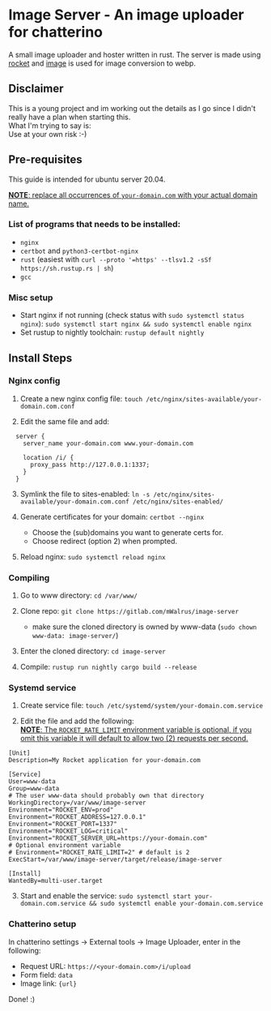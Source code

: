 # Image Server - An image uploader for chatterino

A small image uploader and hoster written in rust.
The server is made using [rocket](https://rocket.rs) and
[image](https://github.com/image-rs/image) is used for image conversion to webp.

## Disclaimer
This is a young project and im working out the details as I go since I didn't
really have a plan when starting this.
<br>What I'm trying to say is:<br>
Use at your own risk :-)

## Pre-requisites
This guide is intended for ubuntu server 20.04.

<ins>__NOTE__: replace all occurrences of `your-domain.com` with your actual domain name.</ins>
### List of programs that needs to be installed:
- `nginx`
- `certbot` and `python3-certbot-nginx`
- `rust` (easiest with `curl --proto '=https' --tlsv1.2 -sSf https://sh.rustup.rs | sh`)
- `gcc`

### Misc setup
- Start nginx if not running (check status with `sudo systemctl status nginx`): `sudo systemctl start nginx && sudo systemctl enable nginx`
- Set rustup to nightly toolchain: `rustup default nightly`

## Install Steps

### Nginx config
1. Create a new nginx config file:
`touch /etc/nginx/sites-available/your-domain.com.conf`

2. Edit the same file and add:
```
  server {
    server_name your-domain.com www.your-domain.com
    
    location /i/ {
      proxy_pass http://127.0.0.1:1337;
    }
  }
```

3. Symlink the file to sites-enabled:
`ln -s /etc/nginx/sites-available/your-domain.com.conf /etc/nginx/sites-enabled/`

4. Generate certificates for your domain: `certbot --nginx`
    - Choose the (sub)domains you want to generate certs for.
    - Choose redirect (option 2) when prompted.
  
5. Reload nginx: `sudo systemctl reload nginx`


### Compiling
1. Go to www directory: `cd /var/www/`

2. Clone repo: `git clone https://gitlab.com/mWalrus/image-server`
    - make sure the cloned directory is owned by www-data (`sudo chown www-data: image-server/`)

3. Enter the cloned directory: `cd image-server`

4. Compile: `rustup run nightly cargo build --release`

### Systemd service
1. Create service file: `touch /etc/systemd/system/your-domain.com.service`

2. Edit the file and add the following:<br>
<ins>__NOTE__: The `ROCKET_RATE_LIMIT` environment variable is optional, if you omit this variable it will default to allow two (2) requests per second.</ins>
```
[Unit]
Description=My Rocket application for your-domain.com

[Service]
User=www-data
Group=www-data
# The user www-data should probably own that directory
WorkingDirectory=/var/www/image-server
Environment="ROCKET_ENV=prod"
Environment="ROCKET_ADDRESS=127.0.0.1"
Environment="ROCKET_PORT=1337"
Environment="ROCKET_LOG=critical"
Environment="ROCKET_SERVER_URL=https://your-domain.com"
# Optional environment variable
# Environment="ROCKET_RATE_LIMIT=2" # default is 2
ExecStart=/var/www/image-server/target/release/image-server

[Install]
WantedBy=multi-user.target
```

3. Start and enable the service: `sudo systemctl start your-domain.com.service && sudo systemctl enable your-domain.com.service`

### Chatterino setup
In chatterino settings -> External tools -> Image Uploader, enter in the following:

- Request URL: `https://<your-domain.com>/i/upload`
- Form field: `data`
- Image link: `{url}`

Done! :)
